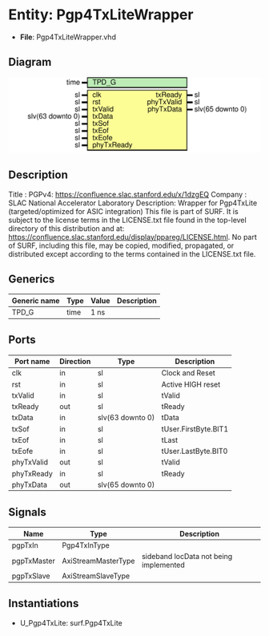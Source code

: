 # Entity: Pgp4TxLiteWrapper

- **File**: Pgp4TxLiteWrapper.vhd
## Diagram

![Diagram](Pgp4TxLiteWrapper.svg "Diagram")
## Description

Title      : PGPv4: https://confluence.slac.stanford.edu/x/1dzgEQ
Company    : SLAC National Accelerator Laboratory
Description: Wrapper for Pgp4TxLite (targeted/optimized for ASIC integration)
This file is part of SURF. It is subject to
the license terms in the LICENSE.txt file found in the top-level directory
of this distribution and at:
   https://confluence.slac.stanford.edu/display/ppareg/LICENSE.html.
No part of SURF, including this file, may be
copied, modified, propagated, or distributed except according to the terms
contained in the LICENSE.txt file.
## Generics

| Generic name | Type | Value | Description |
| ------------ | ---- | ----- | ----------- |
| TPD_G        | time | 1 ns  |             |
## Ports

| Port name  | Direction | Type             | Description          |
| ---------- | --------- | ---------------- | -------------------- |
| clk        | in        | sl               | Clock and Reset      |
| rst        | in        | sl               | Active HIGH reset    |
| txValid    | in        | sl               | tValid               |
| txReady    | out       | sl               | tReady               |
| txData     | in        | slv(63 downto 0) | tData                |
| txSof      | in        | sl               | tUser.FirstByte.BIT1 |
| txEof      | in        | sl               | tLast                |
| txEofe     | in        | sl               | tUser.LastByte.BIT0  |
| phyTxValid | out       | sl               | tValid               |
| phyTxReady | in        | sl               | tReady               |
| phyTxData  | out       | slv(65 downto 0) |                      |
## Signals

| Name        | Type                | Description                            |
| ----------- | ------------------- | -------------------------------------- |
| pgpTxIn     | Pgp4TxInType        |                                        |
| pgpTxMaster | AxiStreamMasterType | sideband locData not being implemented |
| pgpTxSlave  | AxiStreamSlaveType  |                                        |
## Instantiations

- U_Pgp4TxLite: surf.Pgp4TxLite
